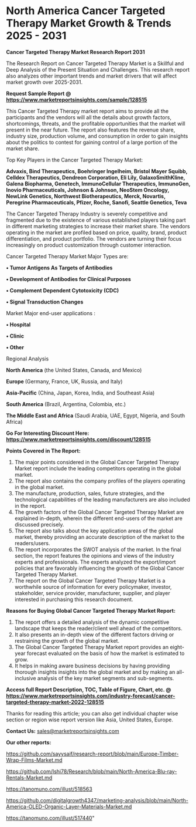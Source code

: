 # North America Cancer Targeted Therapy Market Growth & Trends 2025 - 2031

<strong>Cancer Targeted Therapy Market Research Report 2031</strong>

The Research Report on Cancer Targeted Therapy Market is a Skillful and Deep Analysis of the Present Situation and Challenges. This research report also analyzes other important trends and market drivers that will affect market growth over 2025-2031.

<strong>Request Sample Report @ <a href=https://www.marketreportsinsights.com/sample/128515>https://www.marketreportsinsights.com/sample/128515</a></strong>

This Cancer Targeted Therapy market report aims to provide all the participants and the vendors will all the details about growth factors, shortcomings, threats, and the profitable opportunities that the market will present in the near future. The report also features the revenue share, industry size, production volume, and consumption in order to gain insights about the politics to contest for gaining control of a large portion of the market share.

Top Key Players in the Cancer Targeted Therapy Market:

<strong>Advaxis, Bind Therapeutics, Boehringer Ingelheim, Bristol Mayer Squibb, Celldex Therapeutics, Dendreon Corporation, Eli Lily, GalaxoSmithKline, Galena Biopharma, Genetech, ImmunoCellular Therapeutics, ImmunoGen, Inovio Pharmaceuticals, Johnson & Johnson, NeoStem Oncology, NewLink Genetics, Northwest Biotherapeutics, Merck, Novartis, Peregrine Pharmaceuticals, Pfizer, Roche, Sanofi, Seattle Genetics, Teva</strong>

The Cancer Targeted Therapy Industry is severely competitive and fragmented due to the existence of various established players taking part in different marketing strategies to increase their market share. The vendors operating in the market are profiled based on price, quality, brand, product differentiation, and product portfolio. The vendors are turning their focus increasingly on product customization through customer interaction.

Cancer Targeted Therapy Market Major Types are:

<strong>• Tumor Antigens As Targets of Antibodies

• Development of Antibodies for Clinical Purposes

• Complement Dependent Cytotoxicity (CDC)

• Signal Transduction Changes</strong>

Market Major end-user applications :

<strong>• Hospital

• Clinic

• Other</strong>

Regional Analysis

</u><strong><b>North America</b></strong> (the United States, Canada, and Mexico)

<strong><b>Europe </b></strong>(Germany, France, UK, Russia, and Italy)

<strong><b>Asia-Pacific</b></strong> (China, Japan, Korea, India, and Southeast Asia)

<strong><b>South America</b></strong> (Brazil, Argentina, Colombia, etc.)

<strong><b>The Middle East and Africa</b></strong> (Saudi Arabia, UAE, Egypt, Nigeria, and South Africa)

<strong>Go For Interesting Discount Here: <a href=https://www.marketreportsinsights.com/discount/128515>https://www.marketreportsinsights.com/discount/128515</a></strong>

<strong>Points Covered in The Report:</strong>
<ol>
  <li>The major points considered in the Global Cancer Targeted Therapy Market report include the leading competitors operating in the global market.</li>
  <li>The report also contains the company profiles of the players operating in the global market.</li>
  <li>The manufacture, production, sales, future strategies, and the technological capabilities of the leading manufacturers are also included in the report.</li>
  <li>The growth factors of the Global Cancer Targeted Therapy Market are explained in-depth, wherein the different end-users of the market are discussed precisely.</li>
  <li>The report also talks about the key application areas of the global market, thereby providing an accurate description of the market to the readers/users.</li>
  <li>The report incorporates the SWOT analysis of the market. In the final section, the report features the opinions and views of the industry experts and professionals. The experts analyzed the export/import policies that are favorably influencing the growth of the Global Cancer Targeted Therapy Market.</li>
  <li>The report on the Global Cancer Targeted Therapy Market is a worthwhile source of information for every policymaker, investor, stakeholder, service provider, manufacturer, supplier, and player interested in purchasing this research document.</li>
</ol>
<strong>Reasons for Buying Global Cancer Targeted Therapy Market Report:</strong>

<ol>
  <li>The report offers a detailed analysis of the dynamic competitive landscape that keeps the reader/client well ahead of the competitors.</li>
  <li>It also presents an in-depth view of the different factors driving or restraining the growth of the global market.</li>
  <li>The Global Cancer Targeted Therapy Market report provides an eight-year forecast evaluated on the basis of how the market is estimated to grow.</li>
  <li>It helps in making aware business decisions by having providing thorough insights insights into the global market and by making an all-inclusive analysis of the key market segments and sub-segments.</li>
</ol>
<strong>Access full Report Description, TOC, Table of Figure, Chart, etc. @ <a href=https://www.marketreportsinsights.com/industry-forecast/cancer-targeted-therapy-market-2022-128515>https://www.marketreportsinsights.com/industry-forecast/cancer-targeted-therapy-market-2022-128515</a></strong>


Thanks for reading this article; you can also get individual chapter wise section or region wise report version like Asia, United States, Europe.

<strong>Contact Us:</strong>
sales@marketreportsinsights.com

<strong>Our other reports:</strong>

<a href=https://github.com/sayysaif/research-report/blob/main/Europe-Timber-Wrap-Films-Market.md>https://github.com/sayysaif/research-report/blob/main/Europe-Timber-Wrap-Films-Market.md</a>

<a href=https://github.com/Ishi78/Research/blob/main/North-America-Blu-ray-Rentals-Market.md>https://github.com/Ishi78/Research/blob/main/North-America-Blu-ray-Rentals-Market.md</a>

<a href=https://tanomuno.com/illust/518563>https://tanomuno.com/illust/518563</a>

<a href=https://github.com/digitalgrowth4347/marketing-analysis/blob/main/North-America-OLED-Organic-Layer-Materials-Market.md>https://github.com/digitalgrowth4347/marketing-analysis/blob/main/North-America-OLED-Organic-Layer-Materials-Market.md</a>

<a href=https://tanomuno.com/illust/517440>https://tanomuno.com/illust/517440</a>"
